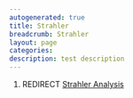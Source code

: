 ```yaml
---
autogenerated: true
title: Strahler
breadcrumb: Strahler
layout: page
categories: 
description: test description
---
```


1.  REDIRECT [Strahler Analysis](Strahler_Analysis)
